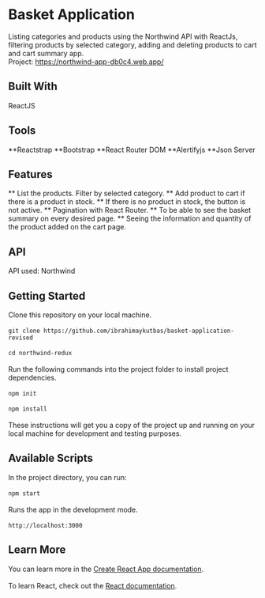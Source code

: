 # Basket Application
Listing categories and products using the Northwind API with ReactJs, filtering products by selected category, adding and deleting products to cart and cart summary app.<br>
Project: https://northwind-app-db0c4.web.app/
## Built With
ReactJS<br/>
## Tools
**Reactstrap
**Bootstrap
**React Router DOM
**Alertifyjs
**Json Server
## Features
** List the products. Filter by selected category.
** Add product to cart if there is a product in stock.
** If there is no product in stock, the button is not active.
** Pagination with React Router.
** To be able to see the basket summary on every desired page.
** Seeing the information and quantity of the product added on the cart page.
## API
API used: Northwind <br/>
## Getting Started
Clone this repository on your local machine.<br/><br/>
`git clone https://github.com/ibrahimaykutbas/basket-application-revised`<br/><br/>
`cd northwind-redux`<br/><br/>
Run the following commands into the project folder to install project dependencies.<br/><br/>
`npm init`<br/><br/>
`npm install`<br/><br/>
These instructions will get you a copy of the project up and running on your local machine for development and testing purposes.<br/>
## Available Scripts
In the project directory, you can run: <br/><br/>
`npm start`<br/><br/>
Runs the app in the development mode.<br/><br/>
`http://localhost:3000`<br/>
## Learn More
You can learn more in the [Create React App documentation](https://create-react-app.dev/docs/getting-started/).<br/><br/>
To learn React, check out the [React documentation](https://reactjs.org/).
